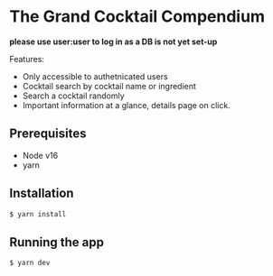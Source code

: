 # The Grand Cocktail Compendium

**please use user:user to log in as a DB is not yet set-up**

Features:

- Only accessible to authetnicated users
- Cocktail search by cocktail name or ingredient
- Search a cocktail randomly
- Important information at a glance, details page on click.

## Prerequisites

- Node v16
- yarn

## Installation

```bash
$ yarn install
```

## Running the app

```bash
$ yarn dev
```
